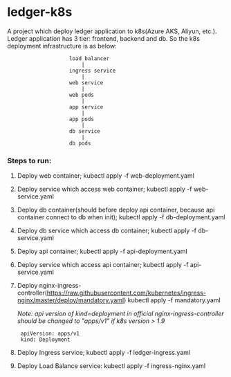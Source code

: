 # ledger-k8s

A project which deploy ledger application to k8s(Azure AKS, Aliyun, etc.). Ledger application has 3 tier:
frontend, backend and db. So the k8s deployment infrastructure is as below:
    
                        load balancer
                            |
                        ingress service
                            |
                        web service
                            |
                        web pods
                            |
                        app service
                            |
                        app pods
                            |
                        db service
                            |
                        db pods   

### Steps to run:

1. Deploy web container;
    kubectl apply -f web-deployment.yaml

2. Deploy service which access web container;
    kubectl apply -f web-service.yaml

3. Deploy db container(should before deploy api container, because api container connect to db when init);
    kubectl apply -f db-deployment.yaml

4. Deploy db service which access db container;
    kubectl apply -f db-service.yaml

5. Deploy api container;
    kubectl apply -f api-deployment.yaml

6. Deploy service which access api container;
    kubectl apply -f api-service.yaml

7. Deploy nginx-ingress-controller(https://raw.githubusercontent.com/kubernetes/ingress-nginx/master/deploy/mandatory.yaml)
    kubectl apply -f mandatory.yaml

   *Note: api version of kind=deployment in official nginx-ingress-controller should be changed to "apps/v1"*
   *if k8s version > 1.9* 

   ```
    apiVersion: apps/v1
    kind: Deployment
   ```

8. Deploy Ingress service;
    kubectl apply -f ledger-ingress.yaml

9. Deploy Load Balance service:
    kubectl apply -f ingress-nginx.yaml